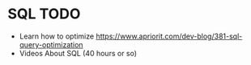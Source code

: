 # SQL TODO

* Learn how to optimize <https://www.apriorit.com/dev-blog/381-sql-query-optimization>
* Videos About SQL (40 hours or so)
